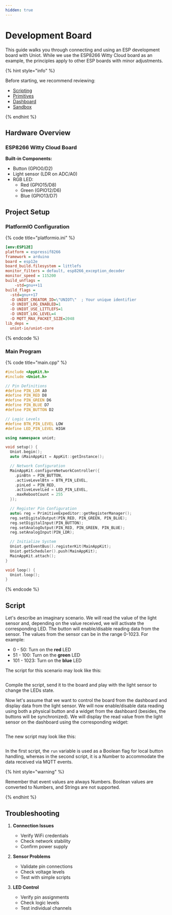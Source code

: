```yaml
---
hidden: true
---
```


# Development Board

This guide walks you through connecting and using an ESP development board with Uniot. While we use the ESP8266 Witty Cloud board as an example, the principles apply to other ESP boards with minor adjustments.

{% hint style="info" %}

Before starting, we recommend reviewing:

- [Scripting](../general-concepts/scripting.md)
- [Primitives](../general-concepts/primitives.md)
- [Dashboard](../platform/dashboard.md)
- [Sandbox](../platform/sandbox/README.md)

{% endhint %}

## Hardware Overview

### ESP8266 Witty Cloud Board

**Built-in Components:**

- Button (GPIO0/D2)
- Light sensor (LDR on ADC/A0)
- RGB LED:
  - Red (GPIO15/D8)
  - Green (GPIO12/D6)
  - Blue (GPIO13/D7)

## Project Setup

### PlatformIO Configuration

{% code title="platformio.ini" %}

```ini
[env:ESP12E]
platform = espressif8266
framework = arduino
board = esp12e
board_build.filesystem = littlefs
monitor_filters = default, esp8266_exception_decoder
monitor_speed = 115200
build_unflags =
    -std=gnu++11
build_flags =
  -std=gnu++17
  -D UNIOT_CREATOR_ID=\"UNIOT\"  ; Your unique identifier
  -D UNIOT_LOG_ENABLED=1
  -D UNIOT_USE_LITTLEFS=1
  -D UNIOT_LOG_LEVEL=4
  -D MQTT_MAX_PACKET_SIZE=2048
lib_deps =
  uniot-io/uniot-core
```

{% endcode %}

### Main Program

{% code title="main.cpp" %}

```c++
#include <AppKit.h>
#include <Uniot.h>

// Pin Definitions
#define PIN_LDR A0
#define PIN_RED D8
#define PIN_GREEN D6
#define PIN_BLUE D7
#define PIN_BUTTON D2

// Logic Levels
#define BTN_PIN_LEVEL LOW
#define LED_PIN_LEVEL HIGH

using namespace uniot;

void setup() {
  Uniot.begin();
  auto &MainAppKit = AppKit::getInstance();

  // Network Configuration
  MainAppKit.configureNetworkController({
    .pinBtn = PIN_BUTTON,
    .activeLevelBtn = BTN_PIN_LEVEL,
    .pinLed = PIN_RED,
    .activeLevelLed = LED_PIN_LEVEL,
    .maxRebootCount = 255
  });

  // Register Pin Configuration
  auto& reg = PrimitiveExpeditor::getRegisterManager();
  reg.setDigitalOutput(PIN_RED, PIN_GREEN, PIN_BLUE);
  reg.setDigitalInput(PIN_BUTTON);
  reg.setAnalogOutput(PIN_RED, PIN_GREEN, PIN_BLUE);
  reg.setAnalogInput(PIN_LDR);

  // Initialize System
  Uniot.getEventBus().registerKit(MainAppKit);
  Uniot.getScheduler().push(MainAppKit);
  MainAppKit.attach();
}

void loop() {
  Uniot.loop();
}
```

{% endcode %}

## Script

Let's describe an imaginary scenario. We will read the value of the light sensor and, depending on the value received, we will activate the corresponding LED. The button will enable/disable reading data from the sensor. The values from the sensor can be in the range 0-1023. For example:

- 0 - 50: Turn on the **red** LED
- 51 - 100: Turn on the **green** LED
- 101 - 1023: Turn on the **blue** LED

The script for this scenario may look like this:

<div><figure><img src="../.gitbook/assets/guide1_script1.png" alt=""><figcaption></figcaption></figure></div>

Compile the script, send it to the board and play with the light sensor to change the LEDs state.

Now let's assume that we want to control the board from the dashboard and display data from the light sensor. We will now enable/disable data reading using both a physical button and a widget from the dashboard (besides, the buttons will be synchronized). We will display the read value from the light sensor on the dashboard using the corresponding widget:

<div align="left"><figure><img src="../.gitbook/assets/guide1_dashboard1.png" alt=""><figcaption></figcaption></figure></div>

The new script may look like this:

<div><figure><img src="../.gitbook/assets/guide1_script2.png" alt=""><figcaption></figcaption></figure></div>

In the first script, the `run` variable is used as a Boolean flag for local button handling, whereas in the second script, it is a Number to accommodate the data received via MQTT events.

{% hint style="warning" %}

Remember that event values are always Numbers. Boolean values are converted to Numbers, and Strings are not supported.

{% endhint %}

## Troubleshooting

1. **Connection Issues**
   - Verify WiFi credentials
   - Check network stability
   - Confirm power supply

2. **Sensor Problems**
   - Validate pin connections
   - Check voltage levels
   - Test with simple scripts

3. **LED Control**
   - Verify pin assignments
   - Check logic levels
   - Test individual channels
